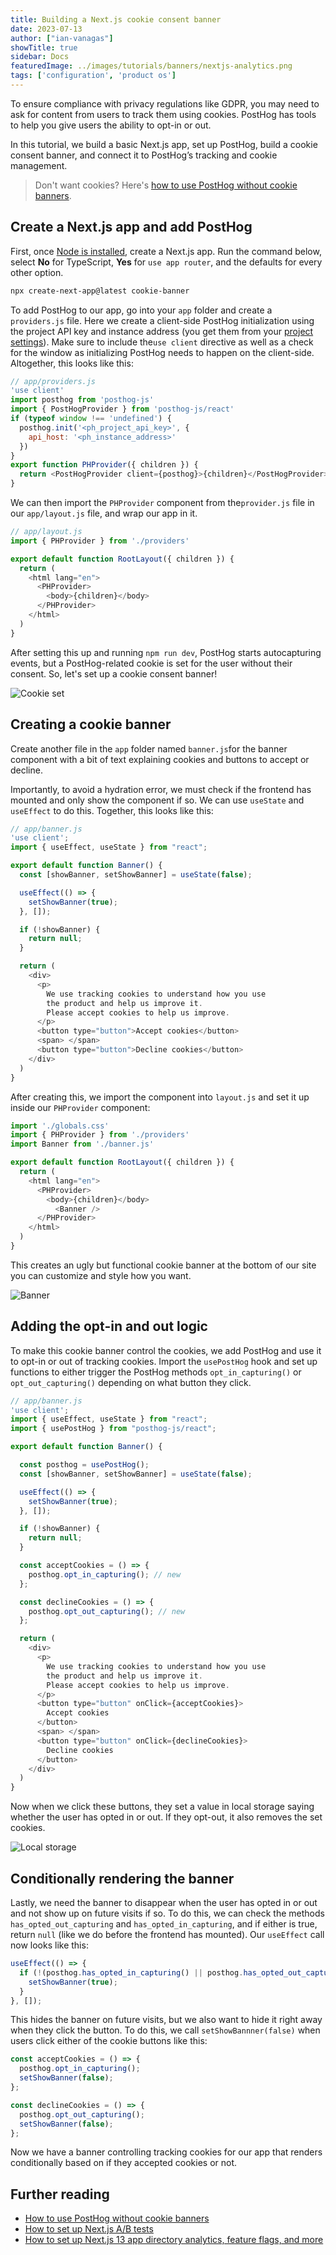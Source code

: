 ```yaml
---
title: Building a Next.js cookie consent banner
date: 2023-07-13
author: ["ian-vanagas"]
showTitle: true
sidebar: Docs
featuredImage: ../images/tutorials/banners/nextjs-analytics.png
tags: ['configuration', 'product os']
---
```


To ensure compliance with privacy regulations like GDPR, you may need to ask for content from users to track them using cookies. PostHog has tools to help you give users the ability to opt-in or out. 

In this tutorial, we build a basic Next.js app, set up PostHog, build a cookie consent banner, and connect it to PostHog’s tracking and cookie management.

> Don't want cookies? Here's [how to use PostHog without cookie banners](/tutorials/cookieless-tracking).

## Create a Next.js app and add PostHog

First, once [Node is installed](https://nodejs.dev/en/learn/how-to-install-nodejs/), create a Next.js app. Run the command below, select **No** for TypeScript, **Yes** for `use app router`, and the defaults for every other option.

```bash
npx create-next-app@latest cookie-banner
```

To add PostHog to our app, go into your `app` folder and create a `providers.js` file. Here we create a client-side PostHog initialization using the project API key and instance address (you  get them from your [project settings](https://app.posthog.com/project/settings)). Make sure to include the`use client` directive as well as a check for the window as initializing PostHog needs to happen on the client-side. Altogether, this looks like this:

```js
// app/providers.js
'use client'
import posthog from 'posthog-js'
import { PostHogProvider } from 'posthog-js/react'
if (typeof window !== 'undefined') {
  posthog.init('<ph_project_api_key>', {
    api_host: '<ph_instance_address>'
  })
}
export function PHProvider({ children }) {
  return <PostHogProvider client={posthog}>{children}</PostHogProvider>
}
```

We can then import the `PHProvider` component from the`provider.js` file in our `app/layout.js` file, and wrap our app in it.

```js
// app/layout.js
import { PHProvider } from './providers'

export default function RootLayout({ children }) {
  return (
    <html lang="en">
      <PHProvider>
        <body>{children}</body>
      </PHProvider>
    </html>
  )
}
```

After setting this up and running `npm run dev`, PostHog starts autocapturing events, but a PostHog-related cookie is set for the user without their consent. So, let's set up a cookie consent banner!

![Cookie set](../images/tutorials/nextjs-cookie-banner/cookie.png)

## Creating a cookie banner

Create another file in the `app` folder named `banner.js`for the banner component with a bit of text explaining cookies and buttons to accept or decline.

Importantly, to avoid a hydration error, we must check if the frontend has mounted and only show the component if so. We can use `useState` and `useEffect` to do this. Together, this looks like this:

```js
// app/banner.js
'use client';
import { useEffect, useState } from "react";

export default function Banner() {
  const [showBanner, setShowBanner] = useState(false);

  useEffect(() => {
    setShowBanner(true);
  }, []);

  if (!showBanner) {
    return null;
  }

  return (
    <div>
      <p>
        We use tracking cookies to understand how you use 
        the product and help us improve it.
        Please accept cookies to help us improve.
      </p>
      <button type="button">Accept cookies</button>
      <span> </span>
      <button type="button">Decline cookies</button>
    </div>
  )
}
```

After creating this, we import the component into `layout.js` and set it up inside our `PHProvider` component:

```js
import './globals.css'
import { PHProvider } from './providers'
import Banner from './banner.js'

export default function RootLayout({ children }) {
  return (
    <html lang="en">
      <PHProvider>
        <body>{children}</body>
	      <Banner />
      </PHProvider>
    </html>
  )
}
```

This creates an ugly but functional cookie banner at the bottom of our site you can customize and style how you want.

![Banner](../images/tutorials/nextjs-cookie-banner/banner.png)

## Adding the opt-in and out logic

To make this cookie banner control the cookies, we add PostHog and use it to opt-in or out of tracking cookies. Import the `usePostHog` hook and set up functions to either trigger the PostHog methods `opt_in_capturing()` or `opt_out_capturing()` depending on what button they click.

```js
// app/banner.js
'use client';
import { useEffect, useState } from "react";
import { usePostHog } from "posthog-js/react";

export default function Banner() {

  const posthog = usePostHog();
  const [showBanner, setShowBanner] = useState(false);

  useEffect(() => {
    setShowBanner(true);
  }, []);

  if (!showBanner) {
    return null;
  }

  const acceptCookies = () => { 
    posthog.opt_in_capturing(); // new
  };

  const declineCookies = () => {
    posthog.opt_out_capturing(); // new
  };

  return (
    <div>
      <p>
        We use tracking cookies to understand how you use
        the product and help us improve it.
        Please accept cookies to help us improve.
      </p>
      <button type="button" onClick={acceptCookies}>
        Accept cookies
      </button>
      <span> </span>
      <button type="button" onClick={declineCookies}>
        Decline cookies
      </button>
    </div>
  )
}
```

Now when we click these buttons, they set a value in local storage saying whether the user has opted in or out. If they opt-out, it also removes the set cookies.

![Local storage](../images/tutorials/nextjs-cookie-banner/local.png)

## Conditionally rendering the banner

Lastly, we need the banner to disappear when the user has opted in or out and not show up on future visits if so. To do this, we can check the methods `has_opted_out_capturing` and `has_opted_in_capturing`, and if either is true, return `null` (like we do before the frontend has mounted). Our `useEffect` call now looks like this:

```js
useEffect(() => {
  if (!(posthog.has_opted_in_capturing() || posthog.has_opted_out_capturing())) {
    setShowBanner(true);
  }
}, []);
```

This hides the banner on future visits, but we also want to hide it right away when they click the button. To do this, we call `setShowBannner(false)` when users click either of the cookie buttons like this:

```js
const acceptCookies = () => { 
  posthog.opt_in_capturing();
  setShowBanner(false);
};

const declineCookies = () => {
  posthog.opt_out_capturing();
  setShowBanner(false);
};
```

Now we have a banner controlling tracking cookies for our app that renders conditionally based on if they accepted cookies or not.

## Further reading

- [How to use PostHog without cookie banners](/tutorials/cookieless-tracking)
- [How to set up Next.js A/B tests](/tutorials/nextjs-ab-tests)
- [How to set up Next.js 13 app directory analytics, feature flags, and more](/tutorials/nextjs-app-directory-analytics)